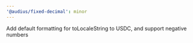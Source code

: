 ```yaml
---
'@audius/fixed-decimal': minor
---
```


Add default formatting for toLocaleString to USDC, and support negative numbers
